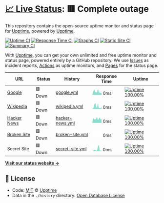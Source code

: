 # [📈 Live Status](https://demo.upptime.js.org): <!--live status--> **🟥 Complete outage**

This repository contains the open-source uptime monitor and status page for [Upptime](https://upptime.js.org), powered by [Upptime](https://github.com/upptime/upptime).

[![Uptime CI](https://github.com/koj-co/upptime/workflows/Uptime%20CI/badge.svg)](https://github.com/koj-co/upptime/actions?query=workflow%3A%22Uptime+CI%22)
[![Response Time CI](https://github.com/koj-co/upptime/workflows/Response%20Time%20CI/badge.svg)](https://github.com/koj-co/upptime/actions?query=workflow%3A%22Response+Time+CI%22)
[![Graphs CI](https://github.com/koj-co/upptime/workflows/Graphs%20CI/badge.svg)](https://github.com/koj-co/upptime/actions?query=workflow%3A%22Graphs+CI%22)
[![Static Site CI](https://github.com/koj-co/upptime/workflows/Static%20Site%20CI/badge.svg)](https://github.com/koj-co/upptime/actions?query=workflow%3A%22Static+Site+CI%22)
[![Summary CI](https://github.com/koj-co/upptime/workflows/Summary%20CI/badge.svg)](https://github.com/koj-co/upptime/actions?query=workflow%3A%22Summary+CI%22)

With [Upptime](https://upptime.js.org), you can get your own unlimited and free uptime monitor and status page, powered entirely by a GitHub repository. We use [Issues](https://github.com/upptime/upptime/issues) as incident reports, [Actions](https://github.com/upptime/upptime/actions) as uptime monitors, and [Pages](https://demo.upptime.js.org) for the status page.

<!--start: status pages-->
<!-- This summary is generated by Upptime (https://github.com/upptime/upptime) -->
<!-- Do not edit this manually, your changes will be overwritten -->

| URL                                             | Status  | History                                                                                                | Response Time                                                                  | Uptime                                                                                                                                                                                                                     |
| ----------------------------------------------- | ------- | ------------------------------------------------------------------------------------------------------ | ------------------------------------------------------------------------------ | -------------------------------------------------------------------------------------------------------------------------------------------------------------------------------------------------------------------------- |
| [Google](https://www.google.com)                | 🟥 Down | [google.yml](https://github.com/PH4NTOMiki/uptime-checker/commits/master/history/google.yml)           | <img alt="Response time graph" src="./graphs/google.png" height="20"> 0ms      | [![Uptime 100.00%](https://img.shields.io/endpoint?url=https%3A%2F%2Fraw.githubusercontent.com%2FPH4NTOMiki%2Fuptime-checker%2Fmaster%2Fapi%2Fgoogle%2Fuptime.json)](https://demo.upptime.js.org/history/google)           |
| [Wikipedia](https://en.wikipedia.org)           | 🟥 Down | [wikipedia.yml](https://github.com/PH4NTOMiki/uptime-checker/commits/master/history/wikipedia.yml)     | <img alt="Response time graph" src="./graphs/wikipedia.png" height="20"> 0ms   | [![Uptime 100.00%](https://img.shields.io/endpoint?url=https%3A%2F%2Fraw.githubusercontent.com%2FPH4NTOMiki%2Fuptime-checker%2Fmaster%2Fapi%2Fwikipedia%2Fuptime.json)](https://demo.upptime.js.org/history/wikipedia)     |
| [Hacker News](https://news.ycombinator.com)     | 🟥 Down | [hacker-news.yml](https://github.com/PH4NTOMiki/uptime-checker/commits/master/history/hacker-news.yml) | <img alt="Response time graph" src="./graphs/hacker-news.png" height="20"> 0ms | [![Uptime 100.00%](https://img.shields.io/endpoint?url=https%3A%2F%2Fraw.githubusercontent.com%2FPH4NTOMiki%2Fuptime-checker%2Fmaster%2Fapi%2Fhacker-news%2Fuptime.json)](https://demo.upptime.js.org/history/hacker-news) |
| [Broken Site](https://thissitedoesnotexist.com) | 🟥 Down | [broken-site.yml](https://github.com/PH4NTOMiki/uptime-checker/commits/master/history/broken-site.yml) | <img alt="Response time graph" src="./graphs/broken-site.png" height="20"> 0ms | [![Uptime 100.00%](https://img.shields.io/endpoint?url=https%3A%2F%2Fraw.githubusercontent.com%2FPH4NTOMiki%2Fuptime-checker%2Fmaster%2Fapi%2Fbroken-site%2Fuptime.json)](https://demo.upptime.js.org/history/broken-site) |
| Secret Site                                     | 🟥 Down | [secret-site.yml](https://github.com/PH4NTOMiki/uptime-checker/commits/master/history/secret-site.yml) | <img alt="Response time graph" src="./graphs/secret-site.png" height="20"> 0ms | [![Uptime 100.00%](https://img.shields.io/endpoint?url=https%3A%2F%2Fraw.githubusercontent.com%2FPH4NTOMiki%2Fuptime-checker%2Fmaster%2Fapi%2Fsecret-site%2Fuptime.json)](https://demo.upptime.js.org/history/secret-site) |

<!--end: status pages-->

[**Visit our status website →**](https://demo.upptime.js.org)

## 📄 License

- Code: [MIT](./LICENSE) © [Upptime](https://upptime.js.org)
- Data in the `./history` directory: [Open Database License](https://opendatacommons.org/licenses/odbl/1-0/)

